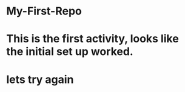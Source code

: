 # My-First-Repo
# This is the first activity, looks like the initial set up worked. 
# lets try again
